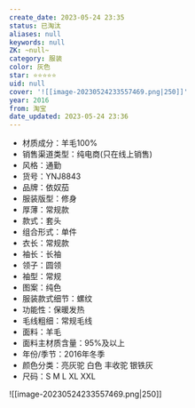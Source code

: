```yaml
---
create_date: 2023-05-24 23:35
status: 已淘汰
aliases: null
keywords: null
ZK: ~null~
category: 服装
color: 灰色
star: ⭐⭐⭐⭐⭐
uid: null
cover: '![[image-20230524233557469.png|250]]'
year: 2016
from: 淘宝
date_updated: 2023-05-24 23:36
---
```


- 材质成分：羊毛100%
- 销售渠道类型：纯电商(只在线上销售)
- 风格：通勤
- 货号：YNJ8843
- 品牌：依奴茄
- 服装版型：修身
- 厚薄：常规款
- 款式：套头
- 组合形式：单件
- 衣长：常规款
- 袖长：长袖
- 领子：圆领
- 袖型：常规
- 图案：纯色
- 服装款式细节：螺纹
- 功能性：保暖发热
- 毛线粗细：常规毛线
- 面料：羊毛
- 面料主材质含量：95%及以上
- 年份/季节：2016年冬季
- 颜色分类：亮灰驼 白色 丰收驼 银铁灰
- 尺码：S M L XL XXL

![[image-20230524233557469.png|250]]
